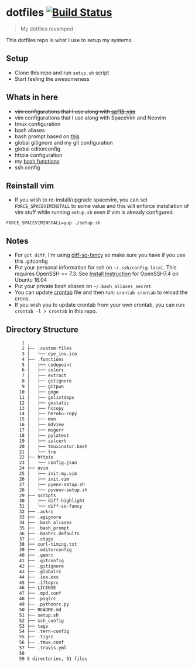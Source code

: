 # dotfiles [![Build Status](https://travis-ci.org/techgaun/dotfiles.svg?branch=master)](https://travis-ci.org/techgaun/dotfiles)

> My dotfiles revamped

This dotfiles repo is what I use to setup my systems.

## Setup

- Clone this repo and run `setup.sh` script
- Start feeling the awesomeness

## Whats in here

- ~~vim configurations that I use along with [spf13-vim](https://github.com/techgaun/spf13-vim)~~
- vim configurations that I use along with SpaceVim and Neovim
- tmux configuration
- bash aliases
- bash prompt based on [this](https://github.com/mathiasbynens/dotfiles/blob/master/.bash_prompt)
- global gitignore and my git configuration
- global editorconfig
- httpie configuration
- my [bash functions](.functions)
- ssh config

## Reinstall vim

- If you wish to re-install/upgrade spacevim, you can set `FORCE_SPACEVIMINSTALL` to some value and
this will enforce installation of vim stuff while running `setup.sh` even if vim is already configured.

```shell
FORCE_SPACEVIMINSTALL=yup ./setup.sh
```

## Notes

- For `git diff`, I'm using [diff-so-fancy](https://github.com/so-fancy/diff-so-fancy) so make sure you have if you use this .gitconfig
- Put your personal information for ssh on `~/.ssh/config.local`. This requires OpenSSH >= 7.3. See [Install Instruction](https://gist.github.com/techgaun/df66d37379df37838482c4c3470bc48e) for OpenSSH7.4 on Ubuntu 16.04
- Put your private bash aliases on `~/.bash_aliases_secret`.
- You can update [crontab](crontab) file and then run: `crontab crontab` to reload the crons.
- If you wish you to update crontab from your own crontab, you can run: `crontab -l > crontab` in this repo.

## Directory Structure

```bash
      1 .
      2 ├── .custom-files
      3 │   └── eye_inv.ico
      4 ├── .functions
      5 │   ├── codepoint
      6 │   ├── colors
      7 │   ├── extract
      8 │   ├── gitignore
      9 │   ├── gitpwn
     10 │   ├── gogo
     11 │   ├── golistdeps
     12 │   ├── gostatic
     13 │   ├── hccopy
     14 │   ├── heroku-copy
     15 │   ├── man
     16 │   ├── mdview
     17 │   ├── msgerr
     18 │   ├── pylatest
     19 │   ├── sslcert
     20 │   ├── tmuxinator.bash
     21 │   └── tre
     22 ├── httpie
     23 │   └── config.json
     24 ├── nvim
     25 │   ├── init-my.vim
     26 │   ├── init.vim
     27 │   ├── pyenv-setup.sh
     28 │   └── pyvenv-setup.sh
     29 ├── scripts
     30 │   ├── diff-highlight
     31 │   └── diff-so-fancy
     32 ├── .ackrc
     33 ├── .agignore
     34 ├── .bash_aliases
     35 ├── .bash_prompt
     36 ├── .bashrc.defaults
     37 ├── .ctags
     38 ├── curl-timing.txt
     39 ├── .editorconfig
     40 ├── .gemrc
     41 ├── .gitconfig
     42 ├── .gitignore
     43 ├── .globalrc
     44 ├── .iex.exs
     45 ├── .iftoprc
     46 ├── LICENSE
     47 ├── .mpd.conf
     48 ├── .psqlrc
     49 ├── .pythonrc.py
     50 ├── README.md
     51 ├── setup.sh
     52 ├── ssh_config
     53 ├── tags
     54 ├── .tern-config
     55 ├── .tigrc
     56 ├── .tmux.conf
     57 └── .travis.yml
     58
     59 5 directories, 51 files
```
